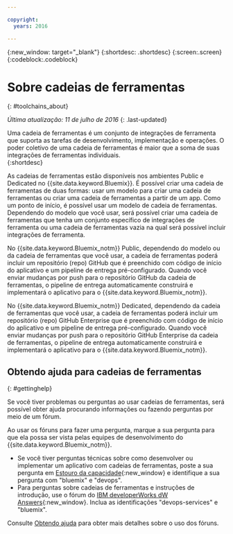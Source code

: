 ```yaml
---

copyright:
  years: 2016

---
```


{:new_window: target="_blank"}
{:shortdesc: .shortdesc}
{:screen:.screen}
{:codeblock:.codeblock}


# Sobre cadeias de ferramentas    
{: #toolchains_about}  

*Última atualização: 11 de julho de 2016*
{: .last-updated}

Uma cadeia de ferramentas é um conjunto de integrações de ferramenta que suporta as tarefas de desenvolvimento, implementação e operações. O
poder coletivo de uma cadeia de ferramentas é maior que a soma de suas integrações de ferramentas individuais.    
{:shortdesc}

As cadeias de ferramentas estão disponíveis nos ambientes Public e Dedicated no {{site.data.keyword.Bluemix}}. É possível criar uma cadeia de ferramentas de duas formas: usar um modelo para criar uma cadeia de ferramentas ou criar uma cadeia de
ferramentas a partir de um app. Como um ponto de início, é possível usar um modelo de cadeia de ferramentas. Dependendo do modelo que você usar, será possível criar uma cadeia de ferramentas que tenha
um conjunto específico de integrações de ferramenta ou uma cadeia de ferramentas vazia na qual será possível incluir integrações de ferramenta.

No {{site.data.keyword.Bluemix_notm}} Public, dependendo do modelo ou da cadeia de ferramentas que você usar, a cadeia de ferramentas poderá incluir um repositório (repo) GitHub que é preenchido
com código de início do aplicativo e um pipeline de entrega pré-configurado. Quando você enviar mudanças por push para o repositório GitHub da cadeia de ferramentas, o pipeline de entrega
automaticamente construirá e implementará o aplicativo para o {{site.data.keyword.Bluemix_notm}}. 

No {{site.data.keyword.Bluemix_notm}} Dedicated, dependendo da cadeia de ferramentas que você usar, a cadeia de ferramentas poderá incluir um repositório (repo) GitHub Enterprise que é
preenchido com código de início do aplicativo e um pipeline de entrega pré-configurado. Quando você enviar mudanças por push para o repositório GitHub Enterprise da cadeia de ferramentas, o pipeline de
entrega automaticamente construirá e implementará o aplicativo para o {{site.data.keyword.Bluemix_notm}}.

## Obtendo ajuda para cadeias de ferramentas 
{: #gettinghelp}

Se você tiver problemas ou perguntas ao usar cadeias de ferramentas, será possível obter ajuda procurando informações ou fazendo perguntas por meio de um fórum.  

Ao usar os fóruns para fazer uma pergunta, marque a sua pergunta para que ela possa ser vista pelas equipes de desenvolvimento do {{site.data.keyword.Bluemix_notm}}.
<!--Insert the appropriate Stack Overflow tag for your service for <service_keyword> in URL and text below:  -->
* Se você tiver perguntas técnicas sobre como desenvolver ou implementar um aplicativo com cadeias de ferramentas, poste a sua pergunta
em [Estouro da capacidade](http://stackoverflow.com/search?q=<service_keyword>+bluemix){:new_window} e identifique a sua pergunta com "bluemix" e "devops".
* Para perguntas sobre cadeias de ferramentas e instruções de introdução, use o fórum do
[IBM developerWorks dW
Answers](https://developer.ibm.com/answers/topics/<service_name>/?smartspace=bluemix){:new_window}. Inclua as identificações "devops-services" e "bluemix".

Consulte
[Obtendo
ajuda](https://www.{DomainName}/docs/support/index.html#getting-help) para obter mais detalhes sobre o uso dos fóruns.
